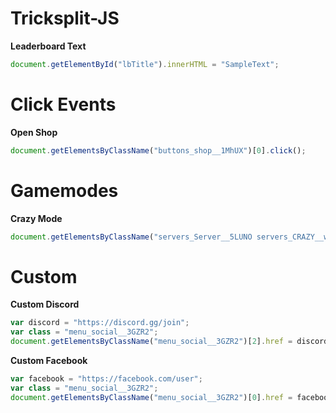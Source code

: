 # Tricksplit-JS
**Leaderboard Text** <br>
```js
document.getElementById("lbTitle").innerHTML = "SampleText";
```



# Click Events
**Open Shop** <br>
```js
document.getElementsByClassName("buttons_shop__1MhUX")[0].click();
```


# Gamemodes
**Crazy Mode** <br>
```js
document.getElementsByClassName("servers_Server__5LUNO servers_CRAZY__wnSwN  servers_active__wbLGe ")[0].click();
```

# Custom
**Custom Discord** <br>
```js
var discord = "https://discord.gg/join";
var class = "menu_social__3GZR2";
document.getElementsByClassName("menu_social__3GZR2")[2].href = discord;
```

**Custom Facebook** 

```js
var facebook = "https://facebook.com/user";
var class = "menu_social__3GZR2";
document.getElementsByClassName("menu_social__3GZR2")[0].href = facebook;
```
